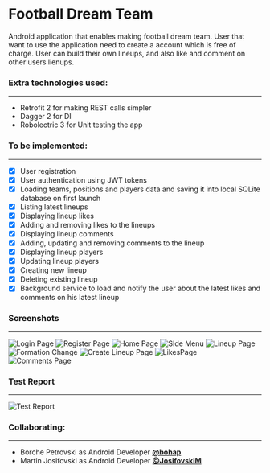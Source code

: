 # Football Dream Team

Android application that enables making football dream team. User that want to use the application need to create a account which is free of charge. User can build their own lineups, and also like and comment on other users lienups.

### Extra technologies used:
---
* Retrofit 2 for making REST calls simpler
* Dagger 2 for DI
* Robolectric 3 for Unit testing the app

### To be implemented:
---
- [x] User registration
- [x] User authentication using JWT tokens
- [x] Loading teams, positions and players data and saving it into local SQLite database on first launch
- [x] Listing latest lineups
- [x] Displaying lineup likes
- [x] Adding and removing likes to the lineups
- [x] Displaying lineup comments
- [x] Adding, updating and removing comments to the lineup
- [x] Displaying lineup players
- [x] Updating lineup players
- [x] Creating new lineup
- [x] Deleting existing lineup
- [x] Background service to load and notify the user about the latest likes and comments on his latest lineup

### Screenshots
---
![Login Page](screenshots/login.png)
![Register Page](screenshots/register.png)
![Home Page](screenshots/home.png)
![SIde Menu](screenshots/side_menu.png)
![Lineup Page](screenshots/lineup.png)
![Formation Change](screenshots/lineup_formation.png)
![Create Lineup Page](screenshots/lineup_create.png)
![LikesPage](screenshots/likes.png)
![Comments Page](screenshots/comments.png)

### Test Report
---
![Test Report](screenshots/test_report.png)

### Collaborating:
---
- Borche Petrovski as Android Developer [**@bohap**](https://github.com/bohap)
- Martin Josifovski as Android Developer [**@JosifovskiM**](https://github.com/JosifovskiM)